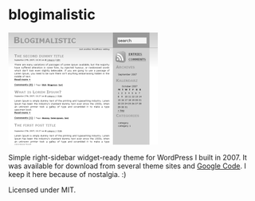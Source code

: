 # blogimalistic

![Screenshot](https://raw.githubusercontent.com/lwojcik/blogimalistic/master/screenshot.png)

Simple right-sidebar widget-ready theme for WordPress I built in 2007. It was available for download from several theme sites and [Google Code](https://code.google.com/archive/p/blogimalistic/). I keep it here because of nostalgia. :)

Licensed under MIT.
